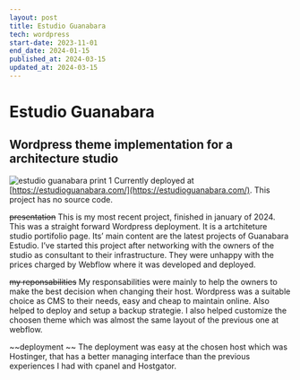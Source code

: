 ```yaml
---
layout: post
title: Estudio Guanabara
tech: wordpress
start-date: 2023-11-01
end_date: 2024-01-15
published_at: 2024-03-15
updated_at: 2024-03-15
---
```

# Estudio Guanabara
## Wordpress theme implementation for a architecture studio
![estudio guanabara print 1](/assets/img/projects/estudio-guanabara.png)
Currently deployed at [https://estudioguanabara.com/](https://estudioguanabara.com/).
This project has no source code.

~~presentation~~
This is my most recent project, finished in january of 2024. This was a straight forward Wordpress deployment. It is a artchiteture studio portifolio page. Its’ main content are the latest projects of Guanabara Estudio. I’ve started this project after networking with the owners of the studio as consultant to their infrastructure. They were unhappy with the prices charged by Webflow where it was developed and deployed.

~~my reponsabilities~~ 
My responsabilities were mainly to help the owners to make the best decision when changing their host. Wordpress was a suitable choice as CMS to their needs, easy and cheap to maintain online. Also helped to deploy and setup a backup strategie. I also helped customize the choosen theme which was almost the same layout of the previous one at webflow.

~~deployment ~~
The deployment was easy at the chosen host which was Hostinger, that has a better managing interface than the previous experiences I had with cpanel and Hostgator.